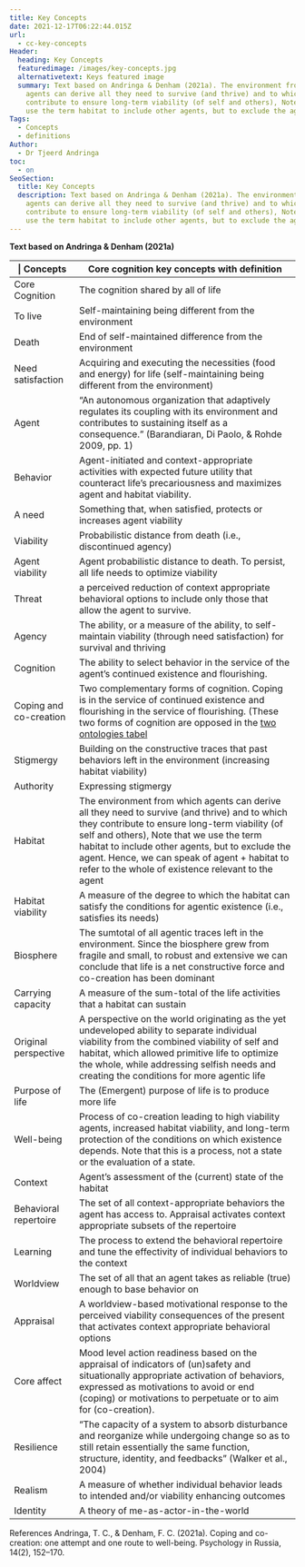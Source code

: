 ```yaml
---
title: Key Concepts
date: 2021-12-17T06:22:44.015Z
url:
  - cc-key-concepts
Header:
  heading: Key Concepts
  featuredimage: /images/key-concepts.jpg
  alternativetext: Keys featured image
  summary: Text based on Andringa & Denham (2021a). The environment from which
    agents can derive all they need to survive (and thrive) and to which they
    contribute to ensure long-term viability (of self and others), Note that we
    use the term habitat to include other agents, but to exclude the agent.
Tags:
  - Concepts
  - definitions
Author:
  - Dr Tjeerd Andringa
toc:
  - on
SeoSection:
  title: Key Concepts
  description: Text based on Andringa & Denham (2021a). The environment from which
    agents can derive all they need to survive (and thrive) and to which they
    contribute to ensure long-term viability (of self and others), Note that we
    use the term habitat to include other agents, but to exclude the agent.
---
```

**Text based on Andringa & Denham (2021a)**

\| Concepts               | Core cognition key concepts with definition                                                                                                                                                                                                                                                                                                              |
| ---------------------- | -------------------------------------------------------------------------------------------------------------------------------------------------------------------------------------------------------------------------------------------------------------------------------------------------------------------------------------------------------- |
| Core Cognition         | The cognition shared by all of life                                                                                                                                                                                                                                                                                                                      |
| To live                | Self-maintaining being different from the environment                                                                                                                                                                                                                                                                                                    |
| Death                  | End of self-maintained difference from the environment                                                                                                                                                                                                                                                                                                   |
| Need satisfaction      | Acquiring and executing the necessities (food and energy) for life (self-maintaining being different from the environment)                                                                                                                                                                                                                               |
| Agent                  | “An autonomous organization that adaptively regulates its coupling with its environment and contributes to sustaining itself as a consequence.” (Barandiaran, Di Paolo, & Rohde 2009, pp. 1)                                                                                                                                                             |
| Behavior               | Agent-initiated and context-appropriate activities with expected future utility that counteract life’s precariousness and maximizes agent and habitat viability.                                                                                                                                                                                         |
| A need                 | Something that, when satisfied, protects or increases agent viability                                                                                                                                                                                                                                                                                    |
| Viability              | Probabilistic distance from death (i.e., discontinued agency)                                                                                                                                                                                                                                                                                            |
| Agent viability        | Agent probabilistic distance to death. To persist, all life needs to optimize viability                                                                                                                                                                                                                                                                  |
| Threat                 | a perceived reduction of context appropriate behavioral options to include only those that allow the agent to survive.                                                                                                                                                                                                                                   |
| Agency                 | The ability, or a measure of the ability, to self-maintain viability (through need satisfaction) for survival and thriving                                                                                                                                                                                                                               |
| Cognition              | The ability to select behavior in the service of the agent’s continued existence and flourishing.                                                                                                                                                                                                                                                        |
| Coping and co-creation | Two complementary forms of cognition. Coping is in the service of continued existence and flourishing in the service of flourishing. (These two forms of cognition are opposed in the [two ontologies tabel](https://corecognition.com/basics/cc-two-ontologies/)                                                                                        |
| Stigmergy              | Building on the constructive traces that past behaviors left in the environment (increasing habitat viability)                                                                                                                                                                                                                                           |
| Authority              | Expressing stigmergy                                                                                                                                                                                                                                                                                                                                     |
| Habitat                | The environment from which agents can derive all they need to survive (and thrive) and to which they contribute to ensure long-term viability (of self and others), Note that we use the term habitat to include other agents, but to exclude the agent. Hence, we can speak of agent + habitat to refer to the whole of existence relevant to the agent |
| Habitat viability      | A measure of the degree to which the habitat can satisfy the conditions for agentic existence (i.e., satisfies its needs)                                                                                                                                                                                                                                |
| Biosphere              | The sumtotal of all agentic traces left in the environment. Since the biosphere grew from fragile and small, to robust and extensive we can conclude that life is a net constructive force and co-creation has been dominant                                                                                                                             |
| Carrying capacity      | A measure of the sum-total of the life activities that a habitat can sustain                                                                                                                                                                                                                                                                             |
| Original perspective   | A perspective on the world originating as the yet undeveloped ability to separate individual viability from the combined viability of self and habitat, which allowed primitive life to optimize the whole, while addressing selfish needs and creating the conditions for more agentic life                                                             |
| Purpose of life        | The (Emergent) purpose of life is to produce more life                                                                                                                                                                                                                                                                                                   |
| Well-being             | Process of co-creation leading to high viability agents, increased habitat viability, and long-term protection of the conditions on which existence depends. Note that this is a process, not a state or the evaluation of a state.                                                                                                                      |
| Context                | Agent’s assessment of the (current) state of the habitat                                                                                                                                                                                                                                                                                                 |
| Behavioral repertoire  | The set of all context-appropriate behaviors the agent has access to. Appraisal activates context appropriate subsets of the repertoire                                                                                                                                                                                                                  |
| Learning               | The process to extend the behavioral repertoire and tune the effectivity of individual behaviors to the context                                                                                                                                                                                                                                          |
| Worldview              | The set of all that an agent takes as reliable (true) enough to base behavior on                                                                                                                                                                                                                                                                         |
| Appraisal              | A worldview-based motivational response to the perceived viability consequences of the present that activates context appropriate behavioral options                                                                                                                                                                                                     |
| Core affect            | Mood level action readiness based on the appraisal of indicators of (un)safety and situationally appropriate activation of behaviors, expressed as motivations to avoid or end (coping) or motivations to perpetuate or to aim for (co-creation).                                                                                                        |
| Resilience             | “The capacity of a system to absorb disturbance and reorganize while undergoing change so as to still retain essentially the same function, structure, identity, and feedbacks” (Walker et al., 2004)                                                                                                                                                    |
| Realism                | A measure of whether individual behavior leads to intended and/or viability enhancing outcomes                                                                                                                                                                                                                                                           |
| Identity               | A theory of me-as-actor-in-the-world                                                                                                                                                                                                                                                                                                                     |

References
Andringa, T. C., & Denham, F. C. (2021a). Coping and co-creation: one attempt and one route to well-being. Psychology in Russia, 14(2), 152–170.